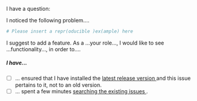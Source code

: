 <!-- Please start with a brief description what this issue is about. Are you 
reporting a problem, asking a question, requesting a new feature, starting a 
discussion, etc.? Anything is welcome :-) -->

I have a question: 

<!-- When reporting a bug, please include a [minimal reproducible example (AKA a 
reprex)](http://reprex.tidyverse.org/). If you've never heard of that, please 
read: [tidyverse.org/help/#reprex](https://www.tidyverse.org/help/#reprex).
-->

I noticed the following problem....

```r
# Please insert a repr(oducible )ex(ample) here
```

<!-- When requesting a new feature, please explain why it would be useful, and 
how you would like to use it. A user story is a helpful way of phrasing such a
request, see https://en.wikipedia.org/wiki/User_story#Examples -->

I suggest to add a feature. As a ...your role..., I would like to see 
...functionality..., in order to....

<!-- In any case, please mark the relevant boxes below (with an x). Striking out
irrelevant lines with ~~ ... ~~ is fine :-) -->

##### I have...

- [ ] ... ensured that I have installed the [latest release version
](https://github.com/katrinleinweber/BacDiveR/releases) and this issue pertains
to it, not to an old version.
- [ ] ... spent a few minutes [searching the existing issues
](https://github.com/katrinleinweber/BacDiveR/issues?utf8=%E2%9C%93&q=all).

<!-- Thank you :-)   I'll try to reply to this within one week. -->
